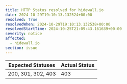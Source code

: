 ```yaml
---
title: HTTP Status resolved for hidewall.io
date: 2024-10-29T19:10:13.132524+00:00
resolved: True
resolvedWhen: 2024-10-29T19:10:13.132538+00:00
resolvedStartTime: 2024-10-25T21:09:43.161639+00:00
severity: notice
affected:
  - hidewall.io
section: issue
---
```


| Expected Statuses | Actual Status  |
|-------------------|----------------|
| 200, 301, 302, 403 | 403 |
